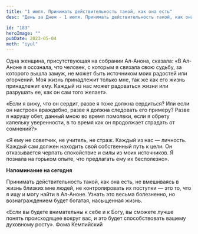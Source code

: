 ```yaml
---
title: "1 июля. Принимать действительность такой, как она есть"
desc: "День за Днем - 1 июля. Принимать действительность такой, как она есть"

id: "183"
heroImage: ""
pubDate: 2023-05-04
moth: "iyul"
---
```


Одна женщина, присутствующая на собрании Ал-Анона, сказала: «В Ал-Аноне я
осознала, что человек, с которым я связала свою судьбу, за которого вышла
замуж, не может быть источником моих радостей или огорчений. Моя жизнь
принадлежит только мне, так же как его жизнь принадлежит ему. Каждый из нас
может радоваться жизни или разрушать ее, как он сам того желает».

«Если я вижу, что он сердит, разве я тоже должна сердиться? Или если он
настроен враждебно, разве я должна следовать его примеру? Разве я нарушу обет,
данный мною во время помолвки, если я обрету капельку уверенности, в то время
как он продолжает страдать от сомнений?»

«Я ему не советчик, не учитель, не страж. Каждый из нас — личность. Каждый сам
должен находить свой собственный путь к цели. Он отказывается черпать
спокойствие и силы из моих источников. Я познала на горьком опыте, что
предлагать ему их бесполезно».

**Напоминание на сегодня**

Принимать действительность такой, как она есть, не вмешиваясь в жизнь близких
мне людей, не контролировать их поступки — это то, что я ищу и могу найти в
Ал-Аноне. Узнать это весьма болезненно, но вознаграждением будет богатая,
насыщенная жизнь.

«Если вы будете внимательны к себе и к Богу, вы сможете лучше понять
происходящее вокруг вас, и это будет способствовать вашему духовному росту».
Фома Кемпийский
